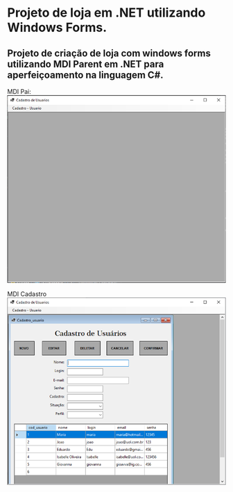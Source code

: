 # Projeto de loja em .NET utilizando Windows Forms.

## Projeto de criação de loja com windows forms utilizando MDI Parent em .NET para aperfeiçoamento na linguagem C#.

MDI Pai:
![](Screenshots/MDIPai.PNG)

MDI Cadastro
![](Screenshots/MDICadastro.PNG)

